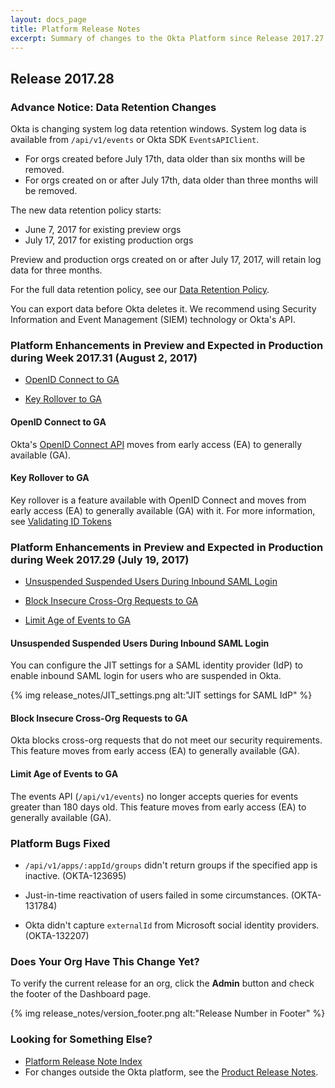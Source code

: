 ```yaml
---
layout: docs_page
title: Platform Release Notes
excerpt: Summary of changes to the Okta Platform since Release 2017.27
---
```


## Release 2017.28

### Advance Notice: Data Retention Changes

Okta is changing system log data retention windows. System log data is available from `/api/v1/events` or
Okta SDK `EventsAPIClient`.

* For orgs created before July 17th, data older than six months will be removed.
* For orgs created on or after July 17th, data older than three months will be removed.

The new data retention policy starts:

* June 7, 2017 for existing preview orgs
* July 17, 2017 for existing production orgs

Preview and production orgs created on or after July 17, 2017, will retain log data for three months.

For the full data retention policy, see our [Data Retention Policy](https://support.okta.com/help/Documentation/Knowledge_Article/Okta-Data-Retention-Policy).

You can export data before Okta deletes it. We recommend using Security Information and Event Management (SIEM) technology or Okta's API.

 <!-- OKTA-125424 -->

### Platform Enhancements in Preview and Expected in Production during Week 2017.31 (August 2, 2017)

* [OpenID Connect to GA](#openid-connect-to-ga)

* [Key Rollover to GA](#key-rollover-to-ga)


#### OpenID Connect to GA
Okta's [OpenID Connect API](https://developer.okta.com/docs/api/resources/oidc.html) moves from early access (EA) to generally available (GA).

  <!-- OKTA-132049  -->


#### Key Rollover to GA
Key rollover is a feature available with OpenID Connect and moves from early access (EA) to generally available (GA) with it. For more information, see [Validating ID Tokens](https://developer.okta.com/docs/api/resources/oidc.html#validating-id-tokens)

  <!-- OKTA-132045  -->


### Platform Enhancements in Preview and Expected in Production during Week 2017.29 (July 19, 2017)

* [Unsuspended Suspended Users During Inbound SAML Login](#unsuspended-suspended-users-during-inbound-saml-ogin)

* [Block Insecure Cross-Org Requests to GA](#block-insecure-cross-org-requests-to-ga)

* [Limit Age of Events to GA](#limit-age-of-events-to-ga)


#### Unsuspended Suspended Users During Inbound SAML Login

You can configure the JIT settings for a SAML identity provider (IdP) to enable inbound SAML login for users who are suspended in Okta.

{% img release_notes/JIT_settings.png alt:"JIT settings for SAML IdP" %}
  <!-- OKTA-128384  -->


#### Block Insecure Cross-Org Requests to GA
Okta blocks cross-org requests that do not meet our security requirements. This feature moves from early access (EA) to generally available (GA).

  <!-- OKTA-132490  -->


#### Limit Age of Events to GA
The events API (`/api/v1/events`) no longer accepts queries for events greater than 180 days old. This feature moves from early access (EA) to generally available (GA).

  <!-- OKTA-125424, 120605  -->




### Platform Bugs Fixed

* `/api/v1/apps/:appId/groups` didn't return groups if the specified app is inactive. (OKTA-123695)

* Just-in-time reactivation of users failed in some circumstances. (OKTA-131784)

* Okta didn't capture `externalId` from Microsoft social identity providers.  (OKTA-132207)



### Does Your Org Have This Change Yet?

To verify the current release for an org, click the **Admin** button and check the footer of the Dashboard page.

{% img release_notes/version_footer.png alt:"Release Number in Footer" %}


### Looking for Something Else?

* [Platform Release Note Index](platform-release-notes2016-index.html)
* For changes outside the Okta platform, see the [Product Release Notes](https://help.okta.com/en/prev/Content/Topics/ReleaseNotes/preview.htm).

